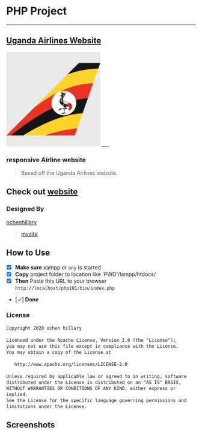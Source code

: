 
# __PHP Project__
___

## [Uganda Airlines Website](https://occn8.github.io/ua-uid/) 

<img src="./favicon.ico" width="250px" />
___

### responsive Airline website
> Based off the Uganda Airlines website.
## Check out [website](https://occn8.github.io/ua-uid/)

### Designed By
  [ochenhillary](https://github.com/occn8)
  > [mysite](https://...mysite..)


## How to Use
* [x] __Make sure__ xampp or `any` is started
* [x] __Copy__ project folder to location like 'PWD'/lampp/htdocs/
* [x] __Then__ Paste this URL to your browser `http://localhost/php101/bin/index.php`
* [✓] __Done__

### License

    Copyright 2020 ochen hillary

    Licensed under the Apache License, Version 2.0 (the "License");
    you may not use this file except in compliance with the License.
    You may obtain a copy of the License at

       http://www.apache.org/licenses/LICENSE-2.0

    Unless required by applicable law or agreed to in writing, software
    distributed under the License is distributed on an "AS IS" BASIS,
    WITHOUT WARRANTIES OR CONDITIONS OF ANY KIND, either express or implied.
    See the License for the specific language governing permissions and
    limitations under the License.


## Screenshots
